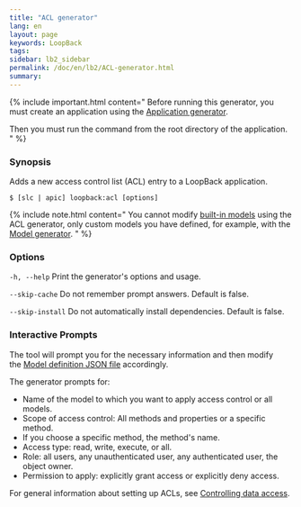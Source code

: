 ```yaml
---
title: "ACL generator"
lang: en
layout: page
keywords: LoopBack
tags:
sidebar: lb2_sidebar
permalink: /doc/en/lb2/ACL-generator.html
summary:
---
```


{% include important.html content="
Before running this generator, you must create an application using the [Application generator](/doc/en/lb2/Application-generator.html).

Then you must run the command from the root directory of the application.
" %}

### Synopsis

Adds a new access control list (ACL) entry to a LoopBack application.

```shell
$ [slc | apic] loopback:acl [options]
```

{% include note.html content="
You cannot modify [built-in models](/doc/en/lb2/Using-built-in-models.html) using the ACL generator, only custom models you have defined, for example, with the [Model generator](/doc/en/lb2/Model-generator.html).
" %}

### Options

`-h, --help`
Print the generator's options and usage.

`--skip-cache`
Do not remember prompt answers. Default is false.

`--skip-install`
Do not automatically install dependencies. Default is false.

### Interactive Prompts

The tool will prompt you for the necessary information and then modify the [Model definition JSON file](/doc/en/lb2/Model-definition-JSON-file.html) accordingly.

The generator prompts for:

* Name of the model to which you want to apply access control or all models.
* Scope of access control: All methods and properties or a specific method.
* If you choose a specific method, the method's name.
* Access type: read, write, execute, or all.
* Role: all users, any unauthenticated user, any authenticated user, the object owner.
* Permission to apply: explicitly grant access or explicitly deny access.

For general information about setting up ACLs, see [Controlling data access](/doc/en/lb2/Controlling-data-access.html).
